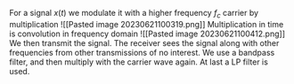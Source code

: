 For a signal $x(t)$ we modulate it with a higher frequency $f_c$ carrier by multiplication
![[Pasted image 20230621100319.png]]
Multiplication in time is convolution in frequency domain
![[Pasted image 20230621100412.png]]
We then transmit the signal. The receiver sees the signal along with other frequencies from other transmissions of no interest. We use a bandpass filter, and then multiply with the carrier wave again. At last a LP filter is used.